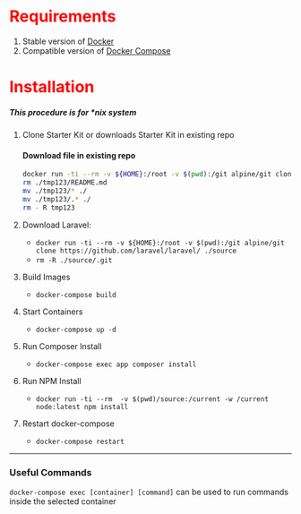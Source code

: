 
#  <font color='red'>Requirements</font>
1. Stable version of [Docker](https://docs.docker.com/install/linux/docker-ce/ubuntu/#install-docker-ce-1)
2. Compatible version of [Docker Compose](https://docs.docker.com/compose/install/#install-compose)


#  <font color='red'>Installation</font>
##### This procedure is for *nix system

1. Clone Starter Kit or downloads Starter Kit in existing repo
    #### Download file in existing repo
    ```bash
    docker run -ti --rm -v ${HOME}:/root -v $(pwd):/git alpine/git clone https://github.com/alessandromr/docker-laravel-starter-kit/ ./tmp123
    rm ./tmp123/README.md
    mv ./tmp123/* ./
    mv ./tmp123/.* ./
    rm - R tmp123
    ```

2. Download Laravel:
    - `docker run -ti --rm -v ${HOME}:/root -v $(pwd):/git alpine/git clone https://github.com/laravel/laravel/ ./source`
    - `rm -R ./source/.git`

3. Build Images
    - `docker-compose build`

4. Start Containers
    - `docker-compose up -d`

5. Run Composer Install
    - `docker-compose exec app composer install`
    
6. Run NPM Install
    - `docker run -ti --rm  -v $(pwd)/source:/current -w /current node:latest npm install`

7. Restart docker-compose
    - `docker-compose restart`


-----------

### Useful Commands
`docker-compose exec [container] [command]` can be used to run commands inside the selected container